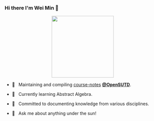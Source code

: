 ### Hi there I'm Wei Min 👋

<p align='center'><img src='https://media1.giphy.com/media/dvJ2cj83bTGKE7BuZX/giphy.gif' height='200"'></p>

- 👷 &nbsp; Maintaining and compiling [course-notes](https://github.com/OpenSUTD/course-notes) [**@OpenSUTD**](https://opensutd.org/).

- 🌱 &nbsp; Currently learning Abstract Algebra.

- 🎯 &nbsp; Committed to documenting knowledge from various disciplines.

- 💬 &nbsp; Ask me about anything under the sun!
